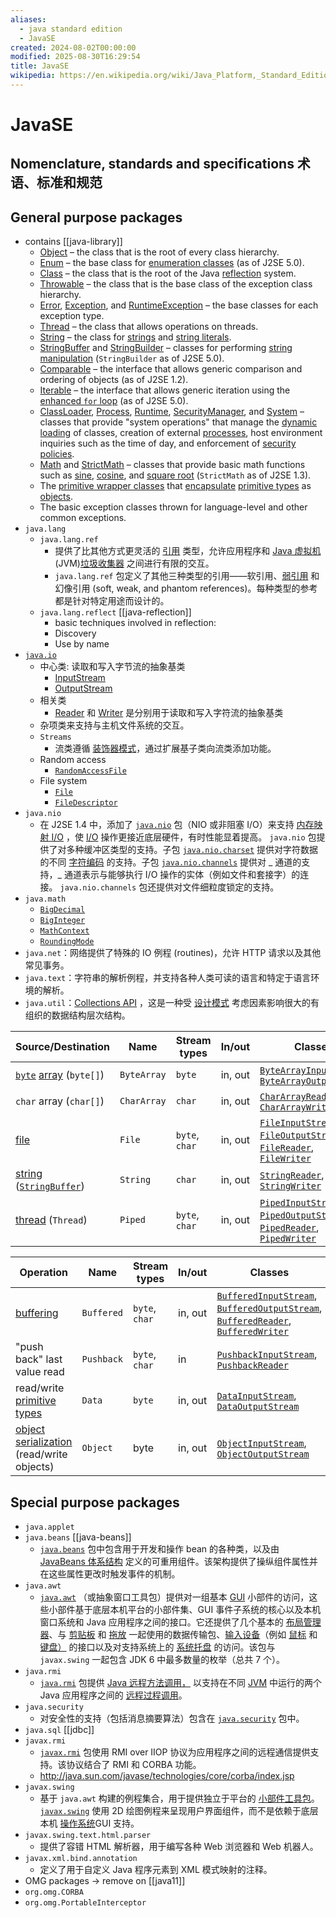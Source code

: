 ```yaml
---
aliases:
  - java standard edition
  - JavaSE
created: 2024-08-02T00:00:00
modified: 2025-08-30T16:29:54
title: JavaSE
wikipedia: https://en.wikipedia.org/wiki/Java_Platform,_Standard_Edition
---
```


# JavaSE

## Nomenclature, standards and specifications 术语、标准和规范

## General purpose packages

- contains [[java-library]]
    - [Object](https://docs.oracle.com/en/java/javase/19/docs/api/java.base/java/lang/Object.html) – the class that is the root of every class hierarchy.
    - [Enum](https://docs.oracle.com/en/java/javase/19/docs/api/java.base/java/lang/Enum.html) – the base class for [enumeration classes](https://en.wikipedia.org/wiki/Enumerated_type) (as of J2SE 5.0).
    - [Class](https://docs.oracle.com/en/java/javase/19/docs/api/java.base/java/lang/Class.html) – the class that is the root of the Java [reflection](https://en.wikipedia.org/wiki/Reflection_(computer_science)) system.
    - [Throwable](https://docs.oracle.com/en/java/javase/19/docs/api/java.base/java/lang/Throwable.html) – the class that is the base class of the exception class hierarchy.
    - [Error](https://docs.oracle.com/en/java/javase/19/docs/api/java.base/java/lang/Error.html), [Exception](https://docs.oracle.com/en/java/javase/19/docs/api/java.base/java/lang/Exception.html), and [RuntimeException](https://docs.oracle.com/en/java/javase/19/docs/api/java.base/java/lang/RuntimeException.html) – the base classes for each exception type.
    - [Thread](https://docs.oracle.com/en/java/javase/19/docs/api/java.base/java/lang/Thread.html) – the class that allows operations on threads.
    - [String](https://docs.oracle.com/en/java/javase/19/docs/api/java.base/java/lang/String.html) – the class for [strings](https://en.wikipedia.org/wiki/String_(computer_science)) and [string literals](https://en.wikipedia.org/wiki/String_literal).
    - [StringBuffer](https://docs.oracle.com/en/java/javase/19/docs/api/java.base/java/lang/StringBuffer.html) and [StringBuilder](https://docs.oracle.com/en/java/javase/19/docs/api/java.base/java/lang/StringBuilder.html) – classes for performing [string manipulation](https://en.wikipedia.org/wiki/StringBuffer_and_StringBuilder) (`StringBuilder` as of J2SE 5.0).
    - [Comparable](https://docs.oracle.com/en/java/javase/19/docs/api/java.base/java/lang/Comparable.html) – the interface that allows generic comparison and ordering of objects (as of J2SE 1.2).
    - [Iterable](https://docs.oracle.com/en/java/javase/19/docs/api/java.base/java/lang/Iterable.html) – the interface that allows generic iteration using the [enhanced `for` loop](https://en.wikipedia.org/wiki/Foreach#Java) (as of J2SE 5.0).
    - [ClassLoader](https://docs.oracle.com/en/java/javase/19/docs/api/java.base/java/lang/ClassLoader.html), [Process](https://docs.oracle.com/en/java/javase/19/docs/api/java.base/java/lang/Process.html), [Runtime](https://docs.oracle.com/en/java/javase/19/docs/api/java.base/java/lang/Runtime.html), [SecurityManager](https://docs.oracle.com/en/java/javase/19/docs/api/java.base/java/lang/SecurityManager.html), and [System](https://docs.oracle.com/en/java/javase/19/docs/api/java.base/java/lang/System.html) – classes that provide "system operations" that manage the [dynamic loading](https://en.wikipedia.org/wiki/Dynamically_loaded_library) of classes, creation of external [processes](https://en.wikipedia.org/wiki/Process_(computing)), host environment inquiries such as the time of day, and enforcement of [security policies](https://en.wikipedia.org/wiki/Security_policy).
    - [Math](https://docs.oracle.com/en/java/javase/19/docs/api/java.base/java/lang/Math.html) and [StrictMath](https://docs.oracle.com/en/java/javase/19/docs/api/java.base/java/lang/StrictMath.html) – classes that provide basic math functions such as [sine](https://en.wikipedia.org/wiki/Sine), [cosine](https://en.wikipedia.org/wiki/Cosine), and [square root](https://en.wikipedia.org/wiki/Square_root) (`StrictMath` as of J2SE 1.3).
    - The [primitive wrapper classes](https://en.wikipedia.org/wiki/Primitive_wrapper_class) that [encapsulate](https://en.wikipedia.org/wiki/Encapsulation_(computer_science)) [primitive types](https://en.wikipedia.org/wiki/Primitive_type) as [objects](https://en.wikipedia.org/wiki/Object_(computer_science)).
    - The basic exception classes thrown for language-level and other common exceptions.
- `java.lang`
    - `java.lang.ref`
        - 提供了比其他方式更灵活的 [引用](https://en.wikipedia.org/wiki/Reference_(computer_science)) 类型，允许应用程序和 [Java 虚拟机](https://en.wikipedia.org/wiki/Java_virtual_machine)(JVM)[垃圾收集器](https://en.wikipedia.org/wiki/Garbage_collection_(computer_science)) 之间进行有限的交互。
        - `java.lang.ref` 包定义了其他三种类型的引用——软引用、[弱引用](https://en.wikipedia.org/wiki/Weak_reference) 和幻像引用 (soft, weak, and phantom references)。每种类型的参考都是针对特定用途而设计的。
    - `java.lang.reflect` [[java-reflection]]
        - basic techniques involved in reflection:
      - Discovery
      - Use by name
- [`java.io`](https://docs.oracle.com/en/java/javase/19/docs/api/java.base/java/io/package-summary.html)
    - 中心类: 读取和写入字节流的抽象基类
        - [InputStream](https://docs.oracle.com/en/java/javase/19/docs/api/java.base/java/io/InputStream.html)
        - [OutputStream](https://docs.oracle.com/en/java/javase/19/docs/api/java.base/java/io/OutputStream.html)
    - 相关类
        - [Reader](https://docs.oracle.com/en/java/javase/19/docs/api/java.base/java/io/Reader.html) 和 [Writer](https://docs.oracle.com/en/java/javase/19/docs/api/java.base/java/io/Writer.html) 是分别用于读取和写入字符流的抽象基类
    - 杂项类来支持与主机文件系统的交互。
    - `Streams`
        - 流类遵循 [装饰器模式](https://en.wikipedia.org/wiki/Decorator_pattern)，通过扩展基子类向流类添加功能。
    - Random access
        - [`RandomAccessFile`](https://docs.oracle.com/en/java/javase/19/docs/api/java.base/java/io/RandomAccessFile.html)
    - File system
        - [`File`](https://docs.oracle.com/en/java/javase/19/docs/api/java.base/java/io/File.html)
        - [`FileDescriptor`](https://docs.oracle.com/en/java/javase/19/docs/api/java.base/java/io/FileDescriptor.html)
- `java.nio`
    - 在 J2SE 1.4 中，添加了 [`java.nio`](https://docs.oracle.com/en/java/javase/19/docs/api/java.base/java/nio/package-summary.html) 包（NIO 或非阻塞 I/O）来支持 [内存映射 I/O](https://en.wikipedia.org/wiki/Memory-mapped_I/O) ，使 [I/O](https://en.wikipedia.org/wiki/Input/output) 操作更接近底层硬件，有时性能显着提高。 `java.nio` 包提供了对多种缓冲区类型的支持。子包 [`java.nio.charset`](https://docs.oracle.com/en/java/javase/19/docs/api/java.base/java/nio/charset/package-summary.html) 提供对字符数据的不同 [字符编码](https://en.wikipedia.org/wiki/Character_encoding) 的支持。子包 [`java.nio.channels`](https://docs.oracle.com/en/java/javase/19/docs/api/java.base/java/nio/channels/package-summary.html) 提供对 _ 通道的支持，_ 通道表示与能够执行 I/O 操作的实体（例如文件和套接字）的连接。 `java.nio.channels` 包还提供对文件细粒度锁定的支持。
- `java.math`
    - [`BigDecimal`](https://docs.oracle.com/en/java/javase/19/docs/api/java.base/java/math/BigDecimal.html)
    - [`BigInteger`](https://docs.oracle.com/en/java/javase/19/docs/api/java.base/java/math/BigInteger.html)
    - [`MathContext`](https://docs.oracle.com/en/java/javase/19/docs/api/java.base/java/math/MathContext.html)
    - [`RoundingMode`](https://docs.oracle.com/en/java/javase/19/docs/api/java.base/java/math/RoundingMode.html)
- `java.net`：网络提供了特殊的 IO 例程 (routines)，允许 HTTP 请求以及其他常见事务。
- `java.text`：字符串的解析例程，并支持各种人类可读的语言和特定于语言环境的解析。
- `java.util`：[Collections API](https://en.wikipedia.org/wiki/Collections_API) ，这是一种受 [设计模式](https://en.wikipedia.org/wiki/Design_pattern_(computer_science)) 考虑因素影响很大的有组织的数据结构层次结构。

| Source/Destination                                                                                                                                 | Name        | Stream types   | In/out  | Classes                                                                                                                                                                                                                                                                                                                                                                                                                                              |
| -------------------------------------------------------------------------------------------------------------------------------------------------- | ----------- | -------------- | ------- | ---------------------------------------------------------------------------------------------------------------------------------------------------------------------------------------------------------------------------------------------------------------------------------------------------------------------------------------------------------------------------------------------------------------------------------------------------- |
| [`byte`](https://en.wikipedia.org/wiki/Byte) [array](https://en.wikipedia.org/wiki/Array_data_type) (`byte[]`)                                     | `ByteArray` | `byte`         | in, out | [`ByteArrayInputStream`](https://docs.oracle.com/en/java/javase/19/docs/api/java.base/java/io/ByteArrayInputStream.html), [`ByteArrayOutputStream`](https://docs.oracle.com/en/java/javase/19/docs/api/java.base/java/io/ByteArrayOutputStream.html)                                                                                                                                                                                                 |
| `char` array (`char[]`)                                                                                                                            | `CharArray` | `char`         | in, out | [`CharArrayReader`](https://docs.oracle.com/en/java/javase/19/docs/api/java.base/java/io/CharArrayReader.html), [`CharArrayWriter`](https://docs.oracle.com/en/java/javase/19/docs/api/java.base/java/io/CharArrayWriter.html)                                                                                                                                                                                                                       |
| [file](https://en.wikipedia.org/wiki/Computer_file)                                                                                                | `File`      | `byte`, `char` | in, out | [`FileInputStream`](https://docs.oracle.com/en/java/javase/19/docs/api/java.base/java/io/FileInputStream.html), [`FileOutputStream`](https://docs.oracle.com/en/java/javase/19/docs/api/java.base/java/io/FileOutputStream.html), [`FileReader`](https://docs.oracle.com/en/java/javase/19/docs/api/java.base/java/io/FileReader.html), [`FileWriter`](https://docs.oracle.com/en/java/javase/19/docs/api/java.base/java/io/FileWriter.html)         |
| [string](https://en.wikipedia.org/wiki/String_(computer_science)) ([`StringBuffer`](https://en.wikipedia.org/wiki/StringBuffer_and_StringBuilder)) | `String`    | `char`         | in, out | [`StringReader`](https://docs.oracle.com/en/java/javase/19/docs/api/java.base/java/io/StringReader.html), [`StringWriter`](https://docs.oracle.com/en/java/javase/19/docs/api/java.base/java/io/StringWriter.html)                                                                                                                                                                                                                                   |
| [thread](https://en.wikipedia.org/wiki/Thread_(computer_science)) (`Thread`)                                                                       | `Piped`     | `byte`, `char` | in, out | [`PipedInputStream`](https://docs.oracle.com/en/java/javase/19/docs/api/java.base/java/io/PipedInputStream.html), [`PipedOutputStream`](https://docs.oracle.com/en/java/javase/19/docs/api/java.base/java/io/PipedOutputStream.html), [`PipedReader`](https://docs.oracle.com/en/java/javase/19/docs/api/java.base/java/io/PipedReader.html), [`PipedWriter`](https://docs.oracle.com/en/java/javase/19/docs/api/java.base/java/io/PipedWriter.html) |

| Operation                                                                                       | Name       | Stream types   | In/out  | Classes                                                                                                                                                                                                                                                                                                                                                                                                                                                                      |
| ----------------------------------------------------------------------------------------------- | ---------- | -------------- | ------- | ---------------------------------------------------------------------------------------------------------------------------------------------------------------------------------------------------------------------------------------------------------------------------------------------------------------------------------------------------------------------------------------------------------------------------------------------------------------------------- |
| [buffering](https://en.wikipedia.org/wiki/Buffer_(computer_science))                            | `Buffered` | `byte`, `char` | in, out | [`BufferedInputStream`](https://docs.oracle.com/en/java/javase/19/docs/api/java.base/java/io/BufferedInputStream.html), [`BufferedOutputStream`](https://docs.oracle.com/en/java/javase/19/docs/api/java.base/java/io/BufferedOutputStream.html), [`BufferedReader`](https://docs.oracle.com/en/java/javase/19/docs/api/java.base/java/io/BufferedReader.html), [`BufferedWriter`](https://docs.oracle.com/en/java/javase/19/docs/api/java.base/java/io/BufferedWriter.html) |
| "push back" last value read                                                                     | `Pushback` | `byte`, `char` | in      | [`PushbackInputStream`](https://docs.oracle.com/en/java/javase/19/docs/api/java.base/java/io/PushbackInputStream.html), [`PushbackReader`](https://docs.oracle.com/en/java/javase/19/docs/api/java.base/java/io/PushbackReader.html)                                                                                                                                                                                                                                         |
| read/write [primitive types](https://en.wikipedia.org/wiki/Primitive_type)                      | `Data`     | `byte`         | in, out | [`DataInputStream`](https://docs.oracle.com/en/java/javase/19/docs/api/java.base/java/io/DataInputStream.html), [`DataOutputStream`](https://docs.oracle.com/en/java/javase/19/docs/api/java.base/java/io/DataOutputStream.html)                                                                                                                                                                                                                                             |
| [object serialization](https://en.wikipedia.org/wiki/Object_serialization) (read/write objects) | `Object`   | byte           | in, out | [`ObjectInputStream`](https://docs.oracle.com/en/java/javase/19/docs/api/java.base/java/io/ObjectInputStream.html), [`ObjectOutputStream`](https://docs.oracle.com/en/java/javase/19/docs/api/java.base/java/io/ObjectOutputStream.html)                                                                                                                                                                                                                                     |

## Special purpose packages

- `java.applet`
- `java.beans` [[java-beans]]
    - [`java.beans`](https://docs.oracle.com/en/java/javase/19/docs/api/java.desktop/java/beans/package-summary.html) 包中包含用于开发和操作 bean 的各种类，以及由 [JavaBeans 体系结构](https://en.wikipedia.org/wiki/JavaBeans) 定义的可重用组件。该架构提供了操纵组件属性并在这些属性更改时触发事件的机制。
- `java.awt`
    - [`java.awt`](https://docs.oracle.com/en/java/javase/19/docs/api/java.desktop/java/awt/package-summary.html) （或抽象窗口工具包）提供对一组基本 [GUI](https://en.wikipedia.org/wiki/GUI) 小部件的访问，这些小部件基于底层本机平台的小部件集、GUI 事件子系统的核心以及本机窗口系统和 Java 应用程序之间的接口。它还提供了几个基本的 [布局管理器](https://en.wikipedia.org/wiki/Layout_manager)、与 [剪贴板](https://en.wikipedia.org/wiki/Clipboard_(software)) 和 [拖放](https://en.wikipedia.org/wiki/Drag_and_drop) 一起使用的数据传输包、[输入设备](https://en.wikipedia.org/wiki/Input_device)（例如 [鼠标](https://en.wikipedia.org/wiki/Mouse_(computing)) 和 [键盘）](https://en.wikipedia.org/wiki/Keyboard_(computing)) 的接口以及对支持系统上的 [系统托盘](https://en.wikipedia.org/wiki/System_tray) 的访问。该包与 `javax.swing` 一起包含 JDK 6 中最多数量的枚举（总共 7 个）。
- `java.rmi`
    - [`java.rmi`](https://docs.oracle.com/en/java/javase/19/docs/api/java.rmi/java/rmi/package-summary.html) 包提供 [Java 远程方法调用，](https://en.wikipedia.org/wiki/Java_remote_method_invocation) 以支持在不同 [JVM](https://en.wikipedia.org/wiki/JVM) 中运行的两个 Java 应用程序之间的 [远程过程调用](https://en.wikipedia.org/wiki/Remote_procedure_call)。
- `java.security`
    - 对安全性的支持（包括消息摘要算法）包含在 [`java.security`](https://docs.oracle.com/en/java/javase/19/docs/api/java.base/java/security/package-summary.html) 包中。
- `java.sql` [[jdbc]]
- `javax.rmi`
    - [`javax.rmi`](https://docs.oracle.com/javase/8/docs/api/javax/rmi/package-summary.html) 包使用 RMI over IIOP 协议为应用程序之间的远程通信提供支持。该协议结合了 RMI 和 CORBA 功能。
    - http://java.sun.com/javase/technologies/core/corba/index.jsp
- `javax.swing`
    - 基于 `java.awt` 构建的例程集合，用于提供独立于平台的 [小部件工具包](https://en.wikipedia.org/wiki/Widget_toolkit)。 [`javax.swing`](https://docs.oracle.com/en/java/javase/19/docs/api/java.desktop/javax/swing/package-summary.html) 使用 2D 绘图例程来呈现用户界面组件，而不是依赖于底层本机 [操作系统](https://en.wikipedia.org/wiki/Operating_system)GUI 支持。
- `javax.swing.text.html.parser`
    - 提供了容错 HTML 解析器，用于编写各种 Web 浏览器和 Web 机器人。
- `javax.xml.bind.annotation`
    - 定义了用于自定义 Java 程序元素到 XML 模式映射的注释。
- OMG packages -> remove on [[java11]]
- `org.omg.CORBA`
- `org.omg.PortableInterceptor`
